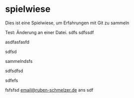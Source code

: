 # spielwiese
Dies ist eine Spielwiese, um Erfahrungen mit Git zu sammeln

Test: Änderung an einer Datei.
sdfs
sdfssdf


asdfasfasfd

sdfsd



sammelndsfs

sdfsdfsd

 sdfefs
 
 
 fsfsfsd
 email@ruben-schmelzer.de
 ans
 sdf